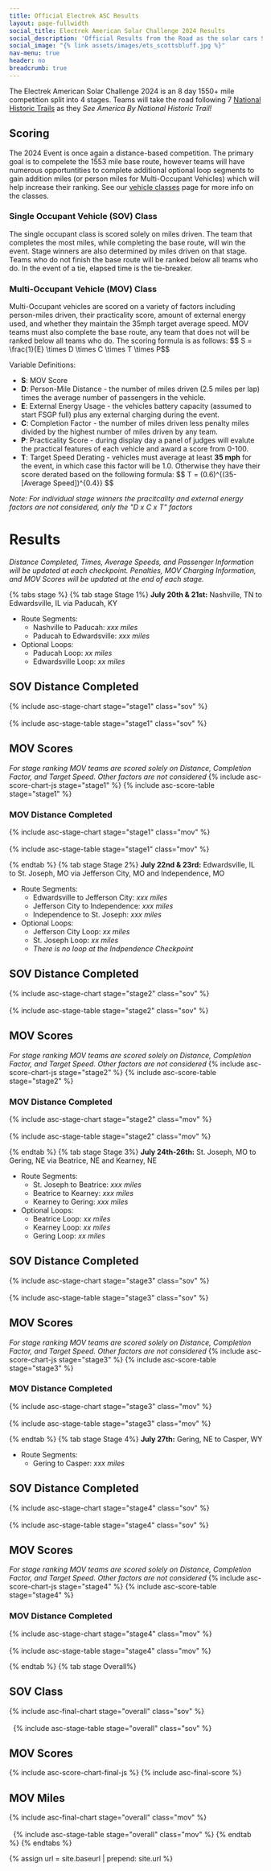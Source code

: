 ```yaml
---
title: Official Electrek ASC Results
layout: page-fullwidth
social_title: Electrek American Solar Challenge 2024 Results
social_description: 'Official Results from the Road as the solar cars See America By National Historic Trail'
social_image: "{% link assets/images/ets_scottsbluff.jpg %}"
nav-menu: true
header: no
breadcrumb: true
---
```


The Electrek American Solar Challenge 2024 is an 8 day 1550+ mile competition split into 4 stages. Teams will take the road following 7 [National Historic Trails](https://www.nps.gov/subjects/nationaltrailssystem/national-historic-trails.htm) as they _See America By National Historic Trail!_


## Scoring 

The 2024 Event is once again a distance-based competition. The primary goal is to compelete the 1553 mile base route, however teams will have numerous opportuntities to complete additional optional loop segments to gain addition miles (or person miles for Multi-Occupant Vehicles) which will help increase their ranking. See our [vehicle classes](https://www.americansolarchallenge.org/the-competition/vehicle-classes/) page for more info on the classes.


### Single Occupant Vehicle (SOV) Class
The single occupant class is scored solely on miles driven. The team that completes the most miles, while completing the base route, will win the event. Stage winners are also determined by miles driven on that stage. Teams who do not finish the base route will be ranked below all teams who do. In the event of a tie, elapsed time is the tie-breaker. 

### Multi-Occupant Vehicle (MOV) Class
Multi-Occupant vehicles are scored on a variety of factors including person-miles driven, their practicality score, amount of external energy used, and whether they maintain the 35mph target average speed. MOV teams must also complete the base route, any team that does not will be ranked below all teams who do. The scoring formula is as follows: \$$ S = \frac{1}{E} \times D \times C \times T \times P$$

Variable Definitions: 
- __S__: MOV Score
- __D__: Person-Mile Distance - the number of miles driven (2.5 miles per lap) times the average number of passengers in the vehicle. 
- __E__: External Energy Usage - the vehicles battery capacity (assumed to start FSGP full) plus any external charging during the event. 
- __C__: Completion Factor - the number of miles driven less penalty miles divided by the highest number of miles driven by any team. 
- __P__: Practicality Score - during display day a panel of judges will evalute the practical features of each vehicle and award a score from 0-100.
- __T__: Target Speed Derating - vehicles must average at least <b>35 mph</b> for the event, in which case this factor will be 1.0. Otherwise they have their score derated based on the following formula: \$$ T = (0.6)^{(35-[Average Speed])^{0.4}} $$

_Note: For individual stage winners the pracitcality and external energy factors are not considered, only the "D x C x T" factors_

# Results

_Distance Completed, Times, Average Speeds, and Passenger Information will be updated at each checkpoint. Penalties, MOV Charging Information, and MOV Scores will be updated at the end of each stage._



{% tabs stage %}
{% tab stage Stage 1%}
__July 20th & 21st:__ Nashville, TN to Edwardsville, IL via Paducah, KY
- Route Segments:
  - Nashville to Paducah: <i>xxx miles</i>
  - Paducah to Edwardsville: <i>xxx miles</i>
- Optional Loops:
  - Paducah Loop: <i>xx miles</i>
  - Edwardsville Loop: <i>xx miles</i>

## SOV Distance Completed

{% include asc-stage-chart stage="stage1" class="sov" %}
<br>&nbsp;<br>
{% include asc-stage-table stage="stage1" class="sov" %}

## MOV Scores

_For stage ranking MOV teams are scored solely on Distance, Completion Factor, and Target Speed. Other factors are not considered_
{% include asc-score-chart-js stage="stage1" %}
{% include asc-score-table stage="stage1" %}

### MOV Distance Completed

{% include asc-stage-chart stage="stage1" class="mov" %}
<br>&nbsp;<br>
{% include asc-stage-table stage="stage1" class="mov" %}

{% endtab %}
{% tab stage Stage 2%}
__July 22nd & 23rd:__ Edwardsville, IL to St. Joseph, MO via Jefferson City, MO and Independence, MO
- Route Segments:
  - Edwardsville to Jefferson City: <i>xxx miles</i>
  - Jefferson City to Independence: <i>xxx miles</i>
  - Independence to St. Joseph: <i>xxx miles</i>
- Optional Loops:
  - Jefferson City Loop: <i>xx miles</i>
  - St. Joseph Loop: <i>xx miles</i>
  - _There is no loop at the Indpendence Checkpoint_

## SOV Distance Completed

{% include asc-stage-chart stage="stage2" class="sov" %}
<br>&nbsp;<br>
{% include asc-stage-table stage="stage2" class="sov" %}

## MOV Scores

_For stage ranking MOV teams are scored solely on Distance, Completion Factor, and Target Speed. Other factors are not considered_
{% include asc-score-chart-js stage="stage2" %}
{% include asc-score-table stage="stage2" %}

### MOV Distance Completed

{% include asc-stage-chart stage="stage2" class="mov" %}
<br>&nbsp;<br>
{% include asc-stage-table stage="stage2" class="mov" %}


{% endtab %}
{% tab stage Stage 3%}
__July 24th-26th:__ St. Joseph, MO to Gering, NE via Beatrice, NE and Kearney, NE
- Route Segments:
  - St. Joseph to Beatrice: <i>xxx miles</i>
  - Beatrice to Kearney: <i>xxx miles</i>
  - Kearney to Gering: <i>xxx miles</i>
- Optional Loops:
  - Beatrice Loop: <i>xx miles</i>
  - Kearney Loop: <i>xx miles</i>
  - Gering Loop: <i>xx miles</i>

## SOV Distance Completed

{% include asc-stage-chart stage="stage3" class="sov" %}
<br>&nbsp;<br>
{% include asc-stage-table stage="stage3" class="sov" %}

## MOV Scores

_For stage ranking MOV teams are scored solely on Distance, Completion Factor, and Target Speed. Other factors are not considered_
{% include asc-score-chart-js stage="stage3" %}
{% include asc-score-table stage="stage3" %}

### MOV Distance Completed

{% include asc-stage-chart stage="stage3" class="mov" %}
<br>&nbsp;<br>
{% include asc-stage-table stage="stage3" class="mov" %}

{% endtab %}
{% tab stage Stage 4%}
__July 27th:__ Gering, NE to Casper, WY
- Route Segments:
  - Gering to Casper: <i>xxx miles</i>

## SOV Distance Completed

{% include asc-stage-chart stage="stage4" class="sov" %}
<br>&nbsp;<br>
{% include asc-stage-table stage="stage4" class="sov" %}

## MOV Scores

_For stage ranking MOV teams are scored solely on Distance, Completion Factor, and Target Speed. Other factors are not considered_
{% include asc-score-chart-js stage="stage4" %}
{% include asc-score-table stage="stage4" %}

### MOV Distance Completed

{% include asc-stage-chart stage="stage4" class="mov" %}
<br>&nbsp;<br>
{% include asc-stage-table stage="stage4" class="mov" %}

{% endtab %}
{% tab stage Overall%}

## SOV Class
{% include asc-final-chart stage="overall" class="sov" %}
<br>&nbsp;
<br>&nbsp;
{% include asc-stage-table stage="overall" class="sov" %}

## MOV Scores
{% include asc-score-chart-final-js %}
{% include asc-final-score %}

## MOV Miles
{% include asc-final-chart stage="overall" class="mov" %}
<br>&nbsp;
<br>&nbsp;
{% include asc-stage-table stage="overall" class="mov" %}
{% endtab %}
{% endtabs %}




{% assign url = site.baseurl | prepend: site.url %}
<link rel="stylesheet" href="{{ url }}/assets/css/tabs.css">
<script src="{{ url }}/assets/js/tabs.js"></script>
<script> jekyllTabs.init({
});
</script>
<script type="text/javascript" async
  src="https://cdnjs.cloudflare.com/ajax/libs/mathjax/2.7.1/MathJax.js?config=TeX-MML-AM_CHTML">
</script>



